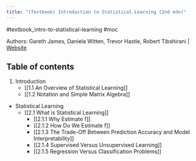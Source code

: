 ```yaml
---
title: "(Textbook) Introduction to Statistical Learning (2nd edn)"
---
```


#textbook_intro-to-statistical-learning #moc

Authors: Gareth James, Daniela Witten, Trevor Hastie, Robert Tibshirani | [Website](https://www.statlearning.com/)

## Table of contents

1. Introduction
	- [[1.1 An Overview of Statistical Learning]]
	- [[1.2 Notation and Simple Matrix Algebra]]
- Statistical Learning
	- [[2.1 What is Statistical Learning]]
		- [[2.1.1 Why Estimate f]]
		- [[2.1.2 How Do We Estimate f]]
		- [[2.1.3 The Trade-Off Between Prediction Accuracy and Model Interpretability]]
		- [[2.1.4 Supervised Versus Unsupervised Learning]]
		- [[2.1.5 Regression Versus Classification Problems]]




